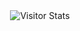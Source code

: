 

<div align="center">
        <img alt="Visitor Stats" 
            src="https://widgetbite.com/stats/<github-username>"/>  
    </div>

